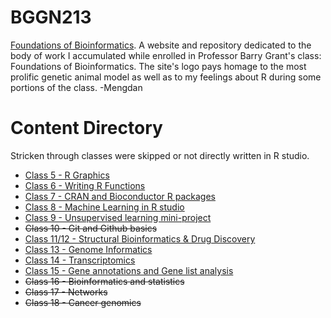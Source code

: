 # BGGN213

[Foundations of Bioinformatics](https://bioboot.github.io/bggn213_W19/).
A website and repository dedicated to the body of work I accumulated while enrolled in Professor Barry Grant's class: Foundations of Bioinformatics. The site's logo pays homage to the most prolific genetic animal model as well as to my feelings about R during some portions of the class. 
-Mengdan

# Content Directory
Stricken through classes were skipped or not directly written in R studio.
 - [Class 5 - R Graphics](https://github.com/mliu4/BGGN213/blob/master/CLASS5/190123%20Data%20visualization/CLASS5.md)
 - [Class 6 - Writing R Functions](https://github.com/mliu4/BGGN213/blob/master/CLASS6/class2.md)
 - [Class 7 - CRAN and Bioconductor R packages](https://github.com/mliu4/BGGN213/blob/master/CLASS7/CLASS7.md)
 - [Class 8 - Machine Learning in R studio](https://github.com/mliu4/BGGN213/blob/master/CLASS8/CLASS8.md)
 - [Class 9 - Unsupervised learning mini-project](https://github.com/mliu4/BGGN213/blob/master/CLASS9/CLASS9.md)
 - ~~Class 10 - Git and Github basics~~
 - [Class 11/12 - Structural Bioinformatics & Drug Discovery](https://github.com/mliu4/BGGN213/blob/master/CLASS12/CLASS12.md)
 - [Class 13 - Genome Informatics](https://github.com/mliu4/BGGN213/blob/master/CLASS13/CLASS13.md)
 - [Class 14 - Transcriptomics](https://github.com/mliu4/BGGN213/blob/master/CLASS14/CLASS14.md)
 - [Class 15 - Gene annotations and Gene list analysis](https://github.com/mliu4/BGGN213/blob/master/CLASS15/CLASS15.md)
 - ~~Class 16 - Bioinformatics and statistics~~ 
 - ~~Class 17 - Networks~~
 - ~~Class 18 - Cancer genomics~~
 
 
